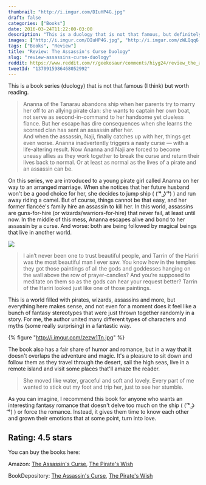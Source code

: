 ```yaml
---
thumbnail: "http://i.imgur.com/DIuHP4G.jpg"
draft: false
categories: ["Books"]
date: 2016-03-24T11:22:00-03:00
description: "This is a duology that is not that famous, but definitely worth reading."
images: ["http://i.imgur.com/DIuHP4G.jpg", "http://i.imgur.com/zWLQqq6.gif", "http://i.imgur.com/zezw1Tn.jpg"]
tags: ["Books", "Review"]
title: "Review: The Assassin's Curse Duology"
slug: "review-assassins-curse-duology"
reddit: https://www.reddit.com/r/geekosaur/comments/hiyg24/review_the_assassins_curse_duology/
tweetId: "1370915986468052992"
---
```


This is a book series (duology) that is not that famous (I think) but worth reading.

<!--more-->

> Ananna of the Tanarau abandons ship when her parents try to marry her off to an allying pirate clan: she wants to captain her own boat, not serve as second-in-command to her handsome yet clueless fiance. But her escape has dire consequences when she learns the scorned clan has sent an assassin after her.  
And when the assassin, Naji, finally catches up with her, things get even worse. Ananna inadvertently triggers a nasty curse — with a life-altering result. Now Ananna and Naji are forced to become uneasy allies as they work together to break the curse and return their lives back to normal. Or at least as normal as the lives of a pirate and an assassin can be.

On this series, we are introduced to a young pirate girl called Ananna on her way to an arranged marriage. 
When she notices that her future husband won't be a good choice for her, she decides to jump ship ( ( ͡° ͜ʖ ͡°) ) 
and run away riding a camel. But of course, things cannot be that easy, 
and her former fiancée's family hire an assassin to kill her. 
In this world, assassins are guns-for-hire (or wizards/warriors-for-hire) that never fail, at least until now. 
In the middle of this mess, Ananna escapes alive and bond to her assassin by a curse. 
And worse: both are being followed by magical beings that live in another world.

![](http://i.imgur.com/zWLQqq6.gif)

> I ain’t never been one to trust beautiful people, and Tarrin of the Hariri was the most beautiful man I ever saw. 
You know how in the temples they got those paintings of all the gods 
and goddesses hanging on the wall above the row of prayer-candles? 
And you’re supposed to meditate on them so as the gods can hear your request better? 
Tarrin of the Hariri looked just like one of those paintings.

This is a world filled with pirates, wizards, assassins and more, but everything here makes sense, 
and not even for a moment does it feel like a bunch of fantasy stereotypes that were just thrown together randomly in a story. 
For me, the author united many different types of characters and myths (some really surprising) in a fantastic way.

{% figure "http://i.imgur.com/zezw1Tn.jpg" %}

The book also has a fair share of humor and romance, but in a way that it doesn't overlaps the adventure and magic. 
It's a pleasure to sit down and follow them as they travel through the desert, sail the high seas, 
live in a remote island and visit some places that'll amaze the reader.

> She moved like water, graceful and soft and lovely. 
Every part of me wanted to stick out my foot and trip her, just to see her stumble.

As you can imagine, I recommend this book for anyone who wants an interesting fantasy romance 
that doesn't delve too much on the ship ( ( ͡° ͜ʖ ͡°) ) or force the romance. 
Instead, it gives them time to know each other and grown their emotions that at some point, turn into love.

## Rating: 4.5 stars

You can buy the books here:

Amazon: [The Assassin's Curse](http://amzn.to/1o7UDbz), [The Pirate's Wish](http://amzn.to/1rQpVLc)

BookDepository: [The Assassin's Curse](http://www.bookdepository.com/Assassins-Curse-Cassandra-Rose-Clarke/9781908844002), 
[The Pirate's Wish](http://www.bookdepository.com/Pirates-Wish-Cassandra-Rose-Clarke/9781908844279)
